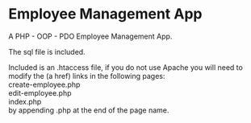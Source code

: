 # Employee Management App  
A PHP - OOP - PDO Employee Management App.  
  
The sql file is included.  
  

Included is an .htaccess file, if you do not use Apache you will need to modify the (a href) links in the following pages:  
create-employee.php  
edit-employee.php  
index.php  
by appending .php at the end of the page name. 
